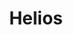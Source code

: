 ---
title: Helios
name: helios
description: <p>Helios is an implicit surface renderer using the common Sphere Tracing algorithm, written in C++11 and OpenGL 4.3, using the modern Compute Shaders feature. It allows live reloading of the scene and automatically exposes the user-declared variables in the shader as GUI widget, to easily experiment with implicit surfaces!</p><p>Works on Windows and Linux. Requires a decent GPU with fairly recent drivers and OpenGL 4.3+ support.</p>
image-preview: helios.preview.jpg
image-full: helios.full.jpg
live-preview: false
platforms: windows,linux
priority: 40
published: true
layout: page
---